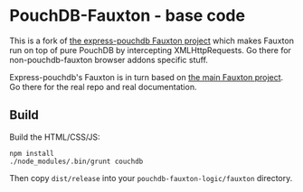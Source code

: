 PouchDB-Fauxton - base code
===========================

This is a fork of [the express-pouchdb Fauxton project](https://github.com/pouchdb/pouchdb-fauxton)
which makes Fauxton run on top of pure PouchDB by intercepting
XMLHttpRequests. Go there for non-pouchdb-fauxton browser addons
specific stuff.

Express-pouchdb's Fauxton is in turn based on
[the main Fauxton project](https://github.com/apache/couchdb-fauxton).
Go there for the real repo and real documentation.

Build
-----

Build the HTML/CSS/JS:

    npm install
    ./node_modules/.bin/grunt couchdb

Then copy `dist/release` into your `pouchdb-fauxton-logic/fauxton` directory.
